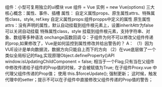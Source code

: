 组件：小型可复用独立的ui模块
vue 组件 = Vue 实例 = new Vue(options)
三大核心概念：属性、事件、插槽
属性： 自定义属性props、原生属性attrs、特殊属性class，style, ref.key
自定义属性props:组件propps中定义的属性
原生属性attrs：没有声明的属性，默认自动挂载到组件根元素上，设置inheritAttr为false可以关闭自动挂载
特殊属性class，style 挂载到组件根元素，支持字符串、对象、数组等多种语法
onchange函数回调
Q：子组件为何不可以修改父组件传递的prop,如果修改了，Vue是如何监控到属性修改并给出警告的？
A：
    （1）因为VUE设计是单向数据流，数据方向只能自上而下的方向
    （2）在vue底层做了一个类似全局标记的flag,实现原理Object.defineProperty()API
    window.isUpdatingChildComponent = false; 相当于一个Flag;只有当在父组件中修改传递给子组件的Prop值的时候，才会被赋值为True; 在子组件Proxy.vue 中代理父组件传递的Prop值； 使用 this.$forceUpdate(); 强制更新； 这时候，触发代理中的setter；提示不可以在子组件中直接修改父组件传递的Prop值的警告；